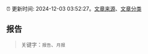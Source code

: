 :alarm_clock: 更新时间: 2024-12-03 03:52:27。[文章来源](/README.md)、[文章分类](/TAGS.md)

## 报告


> 关键字：`报告`、`月报`



